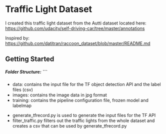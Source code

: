# Traffic Light Dataset

I created this traffic light dataset from the Autti dataset located here:
https://github.com/udacity/self-driving-car/tree/master/annotations

Inspired by:
https://github.com/datitran/raccoon_dataset/blob/master/README.md

## Getting Started

##### Folder Structure: ```
+ data: contains the input file for the TF object detection API and the label
  files (csv)
+ images: contains the image data in jpg format
+ training: contains the pipeline configuration file, frozen model and labelmap
- generate_tfrecord.py is used to generate the input files for the TF API
- filter_traffic.py filters out the traffic lights from the whole dataset and
  creates a csv that can be used by generate_tfrecord.py

```
